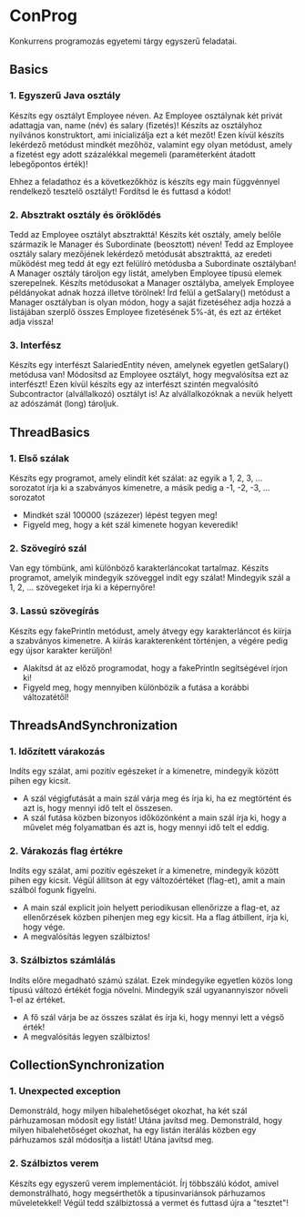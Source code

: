 # ConProg
Konkurrens programozás egyetemi tárgy egyszerű feladatai.

## Basics
### 1. Egyszerű Java osztály
Készíts egy osztályt Employee néven. Az Employee osztálynak két privát adattagja van, name (név) és salary (fizetés)! 
Készíts az osztályhoz nyilvános konstruktort, ami inicializálja ezt a két mezőt! Ezen kívül készíts lekérdező metódust mindkét mezőhöz, 
valamint egy olyan metódust, amely a fizetést egy adott százalékkal megemeli (paraméterként átadott lebegőpontos érték)!

Ehhez a feladathoz és a következőkhöz is készíts egy main függvénnyel rendelkező tesztelő osztályt! Fordítsd le és futtasd a kódot!

### 2. Absztrakt osztály és öröklődés
Tedd az Employee osztályt absztrakttá! Készíts két osztály, amely belőle származik le Manager és Subordinate (beosztott) néven! 
Tedd az Employee osztály salary mezőjének lekérdező metódusát absztrakttá, az eredeti működést meg tedd át egy ezt felülíró metódusba a Subordinate osztályban! 
A Manager osztály tároljon egy listát, amelyben Employee típusú elemek szerepelnek. 
Készíts metódusokat a Manager osztályba, amelyek Employee példányokat adnak hozzá illetve törölnek! 
Írd felül a getSalary() metódust a Manager osztályban is olyan módon, hogy a saját fizetéséhez adja hozzá a listájában szerplő összes Employee fizetésének 5%-át, 
és ezt az értéket adja vissza!

### 3. Interfész
Készíts egy interfészt SalariedEntity néven, amelynek egyetlen getSalary() metódusa van! 
Módosítsd az Employee osztályt, hogy megvalósítsa ezt az interfészt! 
Ezen kívül készíts egy az interfészt szintén megvalósító Subcontractor (alvállalkozó) osztályt is! 
Az alvállalkozóknak a nevük helyett az adószámát (long) tároljuk.

## ThreadBasics
### 1. Első szálak
Készíts egy programot, amely elindít két szálat: az egyik a 1, 2, 3, ... sorozatot írja ki a szabványos kimenetre, a másik pedig a -1, -2, -3, ... sorozatot

- Mindkét szál 100000 (százezer) lépést tegyen meg!
- Figyeld meg, hogy a két szál kimenete hogyan keveredik!

### 2. Szövegíró szál
Van egy tömbünk, ami különböző karakterláncokat tartalmaz. Készíts programot, amelyik mindegyik szöveggel indít egy szálat! 
Mindegyik szál a 1, 2, ... szövegeket írja ki a képernyőre!

### 3. Lassú szövegírás
Készíts egy fakePrintln metódust, amely átvegy egy karakterláncot és kiírja a szabványos kimenetre. 
A kiírás karakterenként történjen, a végére pedig egy újsor karakter kerüljön!

- Alakítsd át az előző programodat, hogy a fakePrintln segítségével írjon ki!
- Figyeld meg, hogy mennyiben különbözik a futása a korábbi változatétől!

## ThreadsAndSynchronization
### 1. Időzített várakozás
Indíts egy szálat, ami pozitív egészeket ír a kimenetre, mindegyik között pihen egy kicsit.

- A szál végigfutását a main szál várja meg és írja ki, ha ez megtörtént és azt is, hogy mennyi idő telt el összesen.
- A szál futása közben bizonyos időközönként a main szál írja ki, hogy a művelet még folyamatban és azt is, hogy mennyi idő telt el eddig.

### 2. Várakozás flag értékre
Indíts egy szálat, ami pozitív egészeket ír a kimenetre, mindegyik között pihen egy kicsit. 
Végül állítson át egy változóértéket (flag-et), amit a main szálból fogunk figyelni.

- A main szál explicit join helyett periodikusan ellenőrizze a flag-et, az ellenőrzések közben pihenjen meg egy kicsit. Ha a flag átbillent, írja ki, hogy vége.
- A megvalósítás legyen szálbiztos!

### 3. Szálbiztos számlálás
Indíts előre megadható számú szálat. Ezek mindegyike egyetlen közös long típusú változó értékét fogja növelni. Mindegyik szál ugyanannyiszor növeli 1-el az értéket.

- A fő szál várja be az összes szálat és írja ki, hogy mennyi lett a végső érték!
- A megvalósítás legyen szálbiztos!

## CollectionSynchronization
### 1. Unexpected exception
Demonstráld, hogy milyen hibalehetőséget okozhat, ha két szál párhuzamosan módosít egy listát! Utána javítsd meg.
Demonstráld, hogy milyen hibalehetőséget okozhat, ha egy listán iterálás közben egy párhuzamos szál módosítja a listát! Utána javítsd meg.

### 2. Szálbiztos verem
Készíts egy egyszerű verem implementációt. Írj többszálú kódot, amivel demonstrálható, hogy megsérthetők a típusinvariánsok párhuzamos műveletekkel! 
Végül tedd szálbiztossá a vermet és futtasd újra a "tesztet"!
